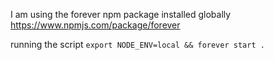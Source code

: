 I am using the forever npm package installed globally
https://www.npmjs.com/package/forever

running the script
`export NODE_ENV=local && forever start .`